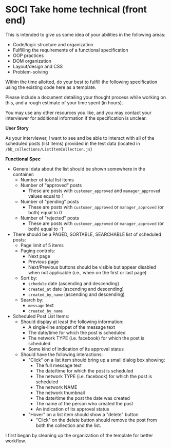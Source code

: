 # SOCI Take home technical (front end) #

This is intended to give us some idea of your abilities in the following areas:

- Code/logic structure and organization
- Fulfilling the requirements of a functional specification
- OOP practices
- DOM organization
- Layout/design and CSS
- Problem-solving



Within the time allotted, do your best to fulfill the following specification using the existing code here as a template.

Please include a document detailing your thought process while working on this, and a rough estimate of your time spent (in hours).


You may use any other resources you like, and you may contact your interviewer for additional information if the specification is unclear.

**User Story**

As your interviewer, I want to see and be able to interact with all of the scheduled posts (list items) provided in the test data (located in `/bb_collections/ListItemCollection.js`)

**Functional Spec**

- General data about the list should be shown somewhere in the container:
    - Number of total list items
    - Number of "approved" posts
        - These are posts with `customer_approved` and `manager_approved` values equal to 1
    - Number of "pending" posts
        - These are posts with `customer_approved` or `manager_approved` (or both) equal to 0
    - Number of "rejected" posts
        - These are posts with `customer_approved` or `manager_approved` (or both) equal to -1
- There should be a PAGED, SORTABLE, SEARCHABLE list of scheduled posts:
    - Page limit of 5 items
    - Paging controls:
        - Next page
        - Previous page
        - Next/Previous buttons should be visible but appear disabled when not applicable (i.e., when on the first or last page)
    - Sort by:
        - `schedule` date (ascending and descending)
        - `created_at` date (ascending and descending)
        - `created_by_name` (ascending and descending)
    - Search by:
        - `message` text
        - `created_by_name`
- Scheduled Post List Items:
    - Should display at least the following information:
        - A single-line snippet of the message text
        - The date/time for which the post is scheduled
        - The network TYPE (i.e. facebook) for which the post is scheduled
        - Some kind of indication of its approval status
    - Should have the following interactions:
        - "Click" on a list item should bring up a small dialog box showing:
            - The full message text
            - The date/time for which the post is scheduled
            - The network TYPE (i.e. facebook) for which the post is scheduled
            - The network NAME
            - The network thumbnail
            - The date/time the post the date was created
            - The name of the person who created the post
            - An indication of its approval status
        - "Hover" on a list item should show a "delete" button
            - "Click" on the delete button should remove the post from both the collection and the list.


I first began by cleaning up the organization of the template for better workflow. 